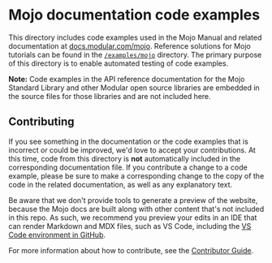 # Mojo documentation code examples

This directory includes code examples used in the Mojo Manual and related
documentation at [docs.modular.com/mojo](https://docs.modular.com/mojo).
Reference solutions for Mojo tutorials can be found in the
[`/examples/mojo`](../../examples/mojo) directory. The primary purpose of this
directory is to enable automated testing of code examples.

**Note:** Code examples in the API reference documentation for the Mojo Standard
Library and other Modular open source libraries are embedded in the source files
for those libraries and are not included here.

## Contributing

If you see something in the documentation or the code examples that is incorrect
or could be improved, we'd love to accept your contributions. At this time, code
from this directory is **not** automatically included in the corresponding
documentation file. If you contribute a change to a code example, please be sure
to make a corresponding change to the copy of the code in the related
documentation, as well as any explanatory text.

Be aware that we don't provide tools to generate a preview of the website,
because the Mojo docs are built along with other content that's not included in
this repo. As such, we recommend you preview your edits in an IDE that can
render Markdown and MDX files, such as VS Code, including the
[VS Code environment in GitHub](https://github.dev/modular/modular/blob/main/).

For more information about how to contribute, see the [Contributor
Guide](../CONTRIBUTING.md).
